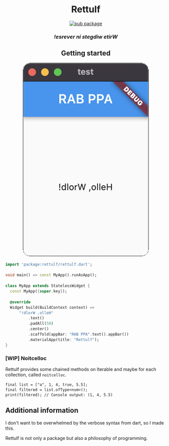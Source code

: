 <div align="center" >

# Rettulf

[![pub package](https://img.shields.io/pub/v/rettulf.svg?style=for-the-badge&logo=dart)](https://pub.dartlang.org/packages/rettulf)

### *!esrever ni stegdiw etirW*

## Getting started

![an app with reversed hello world](img/showcase.png)

</div>

```dart
import 'package:rettulf/rettulf.dart';

void main() => const MyApp().runAsApp();

class MyApp extends StatelessWidget {
  const MyApp({super.key});

  @override
  Widget build(BuildContext context) =>
      "!dlorW ,olleH"
          .text()
          .padAll(50)
          .center()
          .scaffold(appBar: "RAB PPA".text().appBar())
          .materialApp(title: "Rettulf");
}

```

### **[WIP]** Noitcelloc

Rettulf provides some chained methods on Iterable and maybe for each collection, called `noitcelloc`.

```
final list = ["a", 1, 4, true, 5.5];
final filtered = list.ofType<num>();
print(filtered); // Console output: (1, 4, 5.5)
```

## Additional information

I don't want to be overwhelmed by the verbose syntax from dart, so I made this.

Rettulf is not only a package but also a philosophy of programming.

  